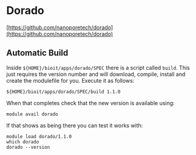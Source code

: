 # Dorado

[https://github.com/nanoporetech/dorado](https://github.com/nanoporetech/dorado)

## Automatic Build

Inside `${HOME}/bioit/apps/dorado/SPEC` there is a script called `build`. This just requires the version number and will download, compile, install and create the modulefile for you. Execute it as follows:

    ${HOME}/bioit/apps/dorado/SPEC/build 1.1.0

When that completes check that the new version is available using:

    module avail dorado

If that shows as being there you can test it works with:

    module load dorado/1.1.0
    which dorado
    dorado --version
